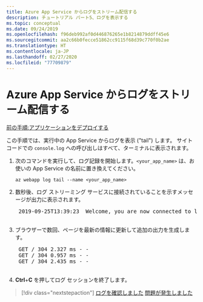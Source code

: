 ```yaml
---
title: Azure App Service からログをストリーム配信する
description: チュートリアル パート5、ログを表示する
ms.topic: conceptual
ms.date: 09/24/2019
ms.openlocfilehash: f96deb992af0d446876265e1b8214879ddff45e6
ms.sourcegitcommit: aa2c66b0fecce51862cc9115f68d39c770f0b2ae
ms.translationtype: HT
ms.contentlocale: ja-JP
ms.lasthandoff: 02/27/2020
ms.locfileid: "77709879"
---
```

# <a name="stream-logs-from-app-service"></a>Azure App Service からログをストリーム配信する

[前の手順:アプリケーションをデプロイする](tutorial-vscode-azure-cli-node-04.md)

この手順では、実行中の App Service からログを表示 ("tail") します。 サイト コードでの `console.log` への呼び出しはすべて、ターミナルに表示されます。

1. 次のコマンドを実行して、ログ記録を開始します。`<your_app_name>` は、お使いの App Service の名前に置き換えてください。

    ```azurecli
    az webapp log tail --name <your_app_name>
    ```

1. 数秒後、ログ ストリーミング サービスに接続されていることを示すメッセージが出力に表示されます。

    <pre>
    2019-09-25T13:39:23  Welcome, you are now connected to log-streaming service. The default timeout is 2 hours. Change the timeout with the App Setting SCM_LOGSTREAM_TIMEOUT (in seconds).
    </pre>

1. ブラウザーで数回、ページを最新の情報に更新して追加の出力を生成します。

    <pre>
    GET / 304 2.327 ms - -
    GET / 304 0.957 ms - -
    GET / 304 2.435 ms - -
    </pre>

1. **Ctrl**+**C** を押してログ セッションを終了します。

> [!div class="nextstepaction"]
> [ログを確認しました](tutorial-vscode-azure-cli-node-06.md) [問題が発生しました](https://www.research.net/r/PWZWZ52?tutorial=node-deployment&step=tailing-logs)
